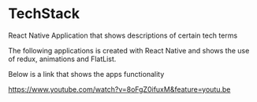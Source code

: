 # TechStack
React Native Application that shows descriptions of certain tech terms

The following applications is created with React Native and shows the use of redux, animations and FlatList.

Below is a link that shows the apps functionality

https://www.youtube.com/watch?v=8oFgZ0ifuxM&feature=youtu.be
